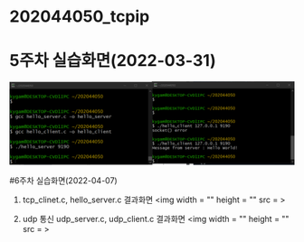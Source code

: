 # 202044050_tcpip

# 5주차 실습화면(2022-03-31)
<img width = "" height = "" src = "5주차실습화면.png">


#6주차 실습화면(2022-04-07)
1. tcp_clinet.c, hello_server.c 결과화면
<img width = "" height = "" src = >

2. udp 통신 udp_server.c, udp_client.c 결과화면
<img width = "" height = "" src = >
